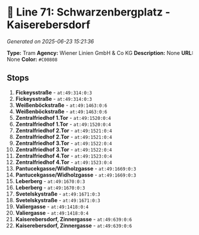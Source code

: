 # 🚊 Line 71: Schwarzenbergplatz - Kaiserebersdorf

*Generated on 2025-06-23 15:21:36*

**Type:** Tram
**Agency:** Wiener Linien GmbH & Co KG
**Description:** None
**URL:** None
**Color:** `#C00808`

## Stops

1. **Fickeysstraße** - `at:49:314:0:3`
2. **Fickeysstraße** - `at:49:314:0:3`
3. **Weißenböckstraße** - `at:49:1463:0:6`
4. **Weißenböckstraße** - `at:49:1463:0:6`
5. **Zentralfriedhof 1.Tor** - `at:49:1520:0:4`
6. **Zentralfriedhof 1.Tor** - `at:49:1520:0:4`
7. **Zentralfriedhof 2.Tor** - `at:49:1521:0:4`
8. **Zentralfriedhof 2.Tor** - `at:49:1521:0:4`
9. **Zentralfriedhof 3.Tor** - `at:49:1522:0:4`
10. **Zentralfriedhof 3.Tor** - `at:49:1522:0:4`
11. **Zentralfriedhof 4.Tor** - `at:49:1523:0:4`
12. **Zentralfriedhof 4.Tor** - `at:49:1523:0:4`
13. **Pantucekgasse/Widholzgasse** - `at:49:1669:0:3`
14. **Pantucekgasse/Widholzgasse** - `at:49:1669:0:3`
15. **Leberberg** - `at:49:1670:0:3`
16. **Leberberg** - `at:49:1670:0:3`
17. **Svetelskystraße** - `at:49:1671:0:3`
18. **Svetelskystraße** - `at:49:1671:0:3`
19. **Valiergasse** - `at:49:1418:0:4`
20. **Valiergasse** - `at:49:1418:0:4`
21. **Kaiserebersdorf, Zinnergasse** - `at:49:639:0:6`
22. **Kaiserebersdorf, Zinnergasse** - `at:49:639:0:6`